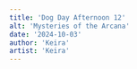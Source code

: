 ```yaml
---
title: 'Dog Day Afternoon 12'
alt: 'Mysteries of the Arcana'
date: '2024-10-03'
author: 'Keira'
artist: 'Keira'
---
```

